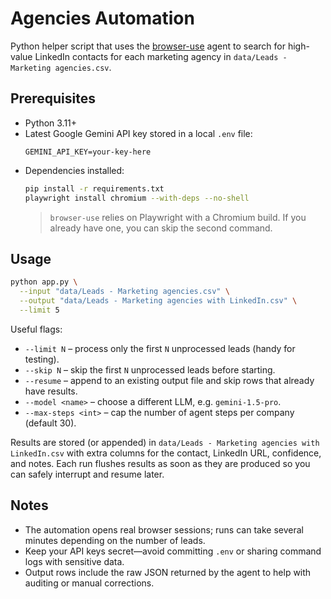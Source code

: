 # Agencies Automation

Python helper script that uses the [browser-use](https://docs.browser-use.com/introduction) agent to search for high-value LinkedIn contacts for each marketing agency in `data/Leads - Marketing agencies.csv`.

## Prerequisites

- Python 3.11+
- Latest Google Gemini API key stored in a local `.env` file:
  ```env
  GEMINI_API_KEY=your-key-here
  ```
- Dependencies installed:
  ```bash
  pip install -r requirements.txt
  playwright install chromium --with-deps --no-shell
  ```
  > `browser-use` relies on Playwright with a Chromium build. If you already have one, you can skip the second command.

## Usage

```bash
python app.py \
  --input "data/Leads - Marketing agencies.csv" \
  --output "data/Leads - Marketing agencies with LinkedIn.csv" \
  --limit 5
```

Useful flags:
- `--limit N` – process only the first `N` unprocessed leads (handy for testing).
- `--skip N` – skip the first `N` unprocessed leads before starting.
- `--resume` – append to an existing output file and skip rows that already have results.
- `--model <name>` – choose a different LLM, e.g. `gemini-1.5-pro`.
- `--max-steps <int>` – cap the number of agent steps per company (default 30).

Results are stored (or appended) in `data/Leads - Marketing agencies with LinkedIn.csv` with extra columns for the contact, LinkedIn URL, confidence, and notes. Each run flushes results as soon as they are produced so you can safely interrupt and resume later.

## Notes

- The automation opens real browser sessions; runs can take several minutes depending on the number of leads.
- Keep your API keys secret—avoid committing `.env` or sharing command logs with sensitive data.
- Output rows include the raw JSON returned by the agent to help with auditing or manual corrections.
